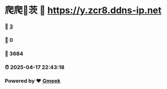 # 爬爬🔭茨 :link: https://y.zcr8.ddns-ip.net 
### :page_facing_up: [3](https://y.zcr8.ddns-ip.net/tag.html) 
### :speech_balloon: 0 
### :hibiscus: 3684 
### :alarm_clock: 2025-04-17 22:43:18 
### Powered by :heart: [Gmeek](https://github.com/Meekdai/Gmeek)

